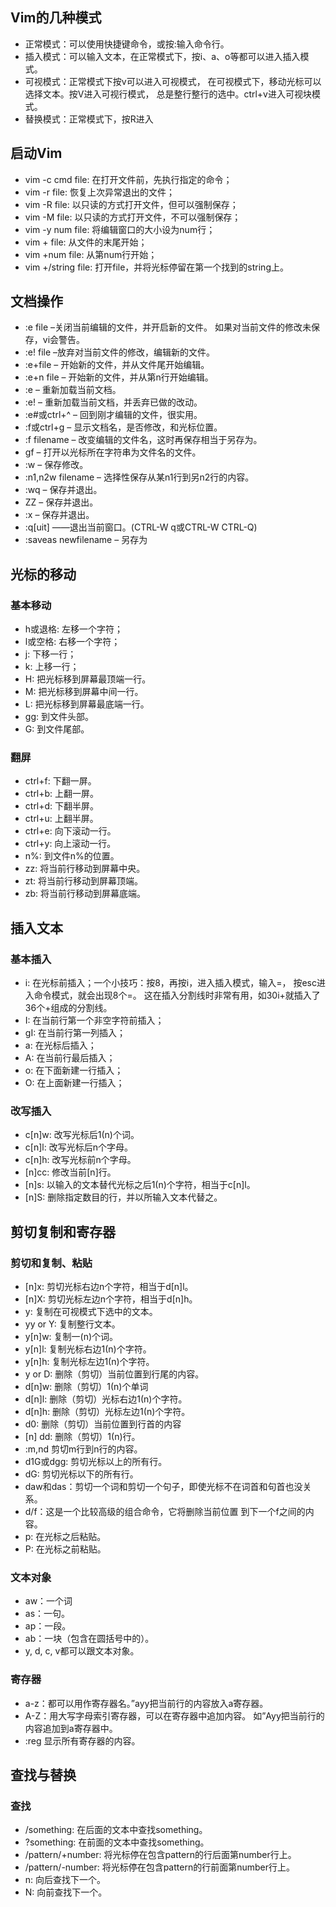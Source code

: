 ## Vim的几种模式
+ 正常模式：可以使用快捷键命令，或按:输入命令行。
+ 插入模式：可以输入文本，在正常模式下，按i、a、o等都可以进入插入模式。
+ 可视模式：正常模式下按v可以进入可视模式， 在可视模式下，移动光标可以选择文本。按V进入可视行模式， 总是整行整行的选中。ctrl+v进入可视块模式。
+ 替换模式：正常模式下，按R进入
## 启动Vim
+ vim -c cmd file: 在打开文件前，先执行指定的命令；
+ vim -r file: 恢复上次异常退出的文件；
+ vim -R file: 以只读的方式打开文件，但可以强制保存；
+ vim -M file: 以只读的方式打开文件，不可以强制保存；
+ vim -y num file: 将编辑窗口的大小设为num行；
+ vim + file: 从文件的末尾开始；
+ vim +num file: 从第num行开始；
+ vim +/string file: 打开file，并将光标停留在第一个找到的string上。
## 文档操作
+ :e file –关闭当前编辑的文件，并开启新的文件。 如果对当前文件的修改未保存，vi会警告。
+ :e! file –放弃对当前文件的修改，编辑新的文件。
+ :e+file – 开始新的文件，并从文件尾开始编辑。
+ :e+n file – 开始新的文件，并从第n行开始编辑。
+ :e – 重新加载当前文档。
+ :e! – 重新加载当前文档，并丢弃已做的改动。
+ :e#或ctrl+^ – 回到刚才编辑的文件，很实用。
+ :f或ctrl+g – 显示文档名，是否修改，和光标位置。
+ :f filename – 改变编辑的文件名，这时再保存相当于另存为。
+ gf – 打开以光标所在字符串为文件名的文件。
+ :w – 保存修改。
+ :n1,n2w filename – 选择性保存从某n1行到另n2行的内容。
+ :wq – 保存并退出。
+ ZZ – 保存并退出。
+ :x – 保存并退出。
+ :q[uit] ——退出当前窗口。(CTRL-W q或CTRL-W CTRL-Q)
+ :saveas newfilename – 另存为
## 光标的移动
### 基本移动
+ h或退格: 左移一个字符；
+ l或空格: 右移一个字符；
+ j: 下移一行；
+ k: 上移一行；
+ H: 把光标移到屏幕最顶端一行。
+ M: 把光标移到屏幕中间一行。
+ L: 把光标移到屏幕最底端一行。
+ gg: 到文件头部。
+ G: 到文件尾部。
### 翻屏
+ ctrl+f: 下翻一屏。
+ ctrl+b: 上翻一屏。
+ ctrl+d: 下翻半屏。
+ ctrl+u: 上翻半屏。
+ ctrl+e: 向下滚动一行。
+ ctrl+y: 向上滚动一行。
+ n%: 到文件n%的位置。
+ zz: 将当前行移动到屏幕中央。
+ zt: 将当前行移动到屏幕顶端。
+ zb: 将当前行移动到屏幕底端。
## 插入文本
### 基本插入
+ i: 在光标前插入；一个小技巧：按8，再按i，进入插入模式，输入=， 按esc进入命令模式，就会出现8个=。 这在插入分割线时非常有用，如30i+<esc>就插入了36个+组成的分割线。
+ I: 在当前行第一个非空字符前插入；
+ gI: 在当前行第一列插入；
+ a: 在光标后插入；
+ A: 在当前行最后插入；
+ o: 在下面新建一行插入；
+ O: 在上面新建一行插入；
### 改写插入
+ c[n]w: 改写光标后1(n)个词。
+ c[n]l: 改写光标后n个字母。
+ c[n]h: 改写光标前n个字母。
+ [n]cc: 修改当前[n]行。
+ [n]s: 以输入的文本替代光标之后1(n)个字符，相当于c[n]l。
+ [n]S: 删除指定数目的行，并以所输入文本代替之。
## 剪切复制和寄存器
### 剪切和复制、粘贴
+ [n]x: 剪切光标右边n个字符，相当于d[n]l。
+ [n]X: 剪切光标左边n个字符，相当于d[n]h。
+ y: 复制在可视模式下选中的文本。
+ yy or Y: 复制整行文本。
+ y[n]w: 复制一(n)个词。
+ y[n]l: 复制光标右边1(n)个字符。
+ y[n]h: 复制光标左边1(n)个字符。
+ y or D: 删除（剪切）当前位置到行尾的内容。
+ d[n]w: 删除（剪切）1(n)个单词
+ d[n]l: 删除（剪切）光标右边1(n)个字符。
+ d[n]h: 删除（剪切）光标左边1(n)个字符。
+ d0: 删除（剪切）当前位置到行首的内容
+ [n] dd: 删除（剪切）1(n)行。
+ :m,nd<cr> 剪切m行到n行的内容。
+ d1G或dgg: 剪切光标以上的所有行。
+ dG: 剪切光标以下的所有行。
+ daw和das：剪切一个词和剪切一个句子，即使光标不在词首和句首也没关系。
+ d/f<cr>：这是一个比较高级的组合命令，它将删除当前位置 到下一个f之间的内容。
+ p: 在光标之后粘贴。
+ P: 在光标之前粘贴。
### 文本对象
+ aw：一个词
+ as：一句。
+ ap：一段。
+ ab：一块（包含在圆括号中的）。
+ y, d, c, v都可以跟文本对象。

### 寄存器
+ a-z：都可以用作寄存器名。”ayy把当前行的内容放入a寄存器。
+ A-Z：用大写字母索引寄存器，可以在寄存器中追加内容。 如”Ayy把当前行的内容追加到a寄存器中。
+ :reg 显示所有寄存器的内容。
## 查找与替换
### 查找
+ /something: 在后面的文本中查找something。
+ ?something: 在前面的文本中查找something。
+ /pattern/+number: 将光标停在包含pattern的行后面第number行上。
+ /pattern/-number: 将光标停在包含pattern的行前面第number行上。
+ n: 向后查找下一个。
+ N: 向前查找下一个。
